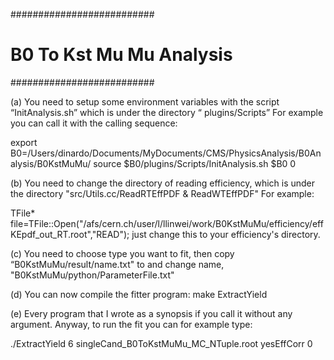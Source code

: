 ##########################
# B0 To Kst Mu Mu Analysis 
##########################

(a) You need to setup some environment variables with the script
“InitAnalysis.sh”
which is under the directory “ plugins/Scripts”
For example you can call it with the calling sequence:

export B0=/Users/dinardo/Documents/MyDocuments/CMS/PhysicsAnalysis/B0Analysis/B0KstMuMu/
source $B0/plugins/Scripts/InitAnalysis.sh $B0 0

(b) You need to change the directory of reading efficiency, which is 
under the directory "src/Utils.cc/ReadRTEffPDF & ReadWTEffPDF"
For example:

TFile* file=TFile::Open("/afs/cern.ch/user/l/llinwei/work/B0KstMuMu/efficiency/effKEpdf_out_RT.root","READ");
just change this to your efficiency's directory.

(c) You need to choose type you want to fit, then copy “B0KstMuMu/result/name.txt" to and change name, "B0KstMuMu/python/ParameterFile.txt"

(d) You can now compile the fitter program:
make ExtractYield

(e) Every program that I wrote as a synopsis if you call it without
any argument.
Anyway, to run the fit you can for example type:

./ExtractYield 6 singleCand_B0ToKstMuMu_MC_NTuple.root yesEffCorr 0
